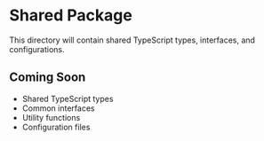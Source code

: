 # Shared Package

This directory will contain shared TypeScript types, interfaces, and configurations.

## Coming Soon
- Shared TypeScript types
- Common interfaces
- Utility functions
- Configuration files

